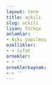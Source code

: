 ```yaml
---
layout: term
title: açkılı
slug: ackili
lisan: Türkçe
anlamlar:
- Açkı yapılmış
ozellikler:
- - sıfat
ornekler:
- - ''
orneklerkaynak:
- - ''
---
```

